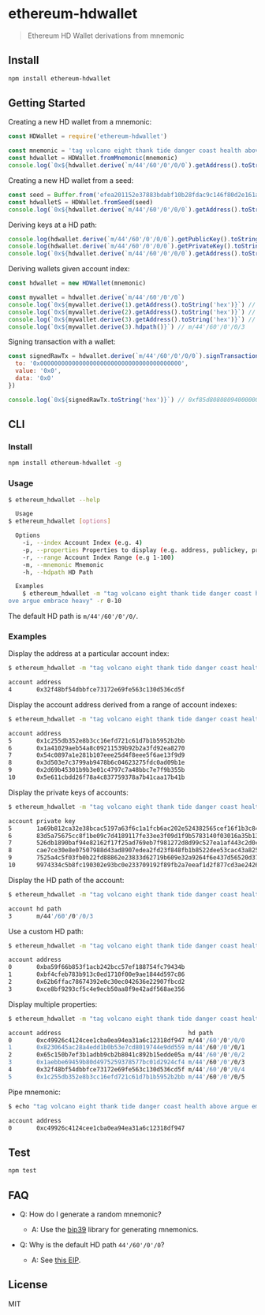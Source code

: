 # ethereum-hdwallet

> Ethereum HD Wallet derivations from mnemonic

## Install

```bash
npm install ethereum-hdwallet
```

## Getting Started

Creating a new HD wallet from a mnemonic:

```js
const HDWallet = require('ethereum-hdwallet')

const mnemonic = 'tag volcano eight thank tide danger coast health above argue embrace heavy'
const hdwallet = HDWallet.fromMnemonic(mnemonic)
console.log(`0x${hdwallet.derive(`m/44'/60'/0'/0/0`).getAddress().toString('hex')}`) // 0xc49926c4124cee1cba0ea94ea31a6c12318df947
```

Creating a new HD wallet from a seed:

```js
const seed = Buffer.from('efea201152e37883bdabf10b28fdac9c146f80d2e161a544a7079d2ecc4e65948a0d74e47e924f26bf35aaee72b24eb210386bcb1deda70ded202a2b7d1a8c2e', 'hex')
const hdwalletS = HDWallet.fromSeed(seed)
console.log(`0x${hdwallet.derive(`m/44'/60'/0'/0/0`).getAddress().toString('hex')}`) // 0xc49926c4124cee1cba0ea94ea31a6c12318df947
```

Deriving keys at a HD path:

```js
console.log(hdwallet.derive(`m/44'/60'/0'/0/0`).getPublicKey().toString('hex')) // 6005c86a6718f66221713a77073c41291cc3abbfcd03aa4955e9b2b50dbf7f9b6672dad0d46ade61e382f79888a73ea7899d9419becf1d6c9ec2087c1188fa18
console.log(hdwallet.derive(`m/44'/60'/0'/0/0`).getPrivateKey().toString('hex')) // 63e21d10fd50155dbba0e7d3f7431a400b84b4c2ac1ee38872f82448fe3ecfb9
console.log(`0x${hdwallet.derive(`m/44'/60'/0'/0/0`).getAddress().toString('hex')}`) // 0xc49926c4124cee1cba0ea94ea31a6c12318df947
```

Deriving wallets given account index:

```js
const hdwallet = new HDWallet(mnemonic)

const mywallet = hdwallet.derive(`m/44'/60'/0'/0`)
console.log(`0x${mywallet.derive(1).getAddress().toString('hex')}`) // 0x8230645ac28a4edd1b0b53e7cd8019744e9dd559
console.log(`0x${mywallet.derive(2).getAddress().toString('hex')}`) // 0x65c150b7ef3b1adbb9cb2b8041c892b15edde05a
console.log(`0x${mywallet.derive(3).getAddress().toString('hex')}`) // 0x1aebbe69459b80d4975259378577bc01d2924cf4
console.log(`0x${mywallet.derive(3).hdpath()}`) // m/44'/60'/0'/0/3
```

Signing transaction with a wallet:

```js
const signedRawTx = hdwallet.derive(`m/44'/60'/0'/0/0`).signTransaction({
  to: '0x0000000000000000000000000000000000000000',
  value: '0x0',
  data: '0x0'
})

console.log(`0x${signedRawTx.toString('hex')}`) // 0xf85d80808094000000000000000000000000000000000000000080001ca0de4b34f17bf51d0b783082090c10d133dcc867c7e981c07cda5ddd1e3211f44ca02125dff6879141708899838356bc42df8815220069ce10507ae4ea980791dac4
```

## CLI

### Install

```bash
npm install ethereum-hdwallet -g
```

### Usage

```bash
$ ethereum_hdwallet --help

  Usage
$ ethereum_hdwallet [options]

  Options
    -i, --index Account Index (e.g. 4)
    -p, --properties Properties to display (e.g. address, publickey, privatekey, hdpath)
    -r, --range Account Index Range (e.g 1-100)
    -m, --mnemonic Mnemonic
    -h, --hdpath HD Path

  Examples
    $ ethereum_hdwallet -m "tag volcano eight thank tide danger coast health ab
ove argue embrace heavy" -r 0-10
```

The default HD path is `m/44'/60'/0'/0/`.

### Examples

Display the address at a particular account index:

```bash
$ ethereum_hdwallet -m "tag volcano eight thank tide danger coast health above argue embrace heavy" -i 4

account address
4       0x32f48bf54dbbfce73172e69fe563c130d536cd5f
```

Display the account address derived from a range of account indexes:

```bash
$ ethereum_hdwallet -m "tag volcano eight thank tide danger coast health above argue embrace heavy" -r 5-10

account address
5       0x1c255db352e8b3cc16efd721c61d7b1b5952b2bb
6       0x1a41029aeb54a8c09211539b92b2a3fd92ea8270
7       0x54c0897a1e281b107eee25d4f8eee5f6ae13f9d9
8       0x3d503e7c3799ab9478b6c04623275fdc0ad09b1e
9       0x2d69b45301b9b3e01c4797c7a48bbc7e7f9b355b
10      0x5e611cbdd26f78a4c837759378a7b41caa17b41b
```

Display the private keys of accounts:

```bash
$ ethereum_hdwallet -m "tag volcano eight thank tide danger coast health above argue embrace heavy" -r 5-10 3 -p privatekey

account private key
5       1a69b812ca32e38bcac5197a63f6c1a1fcb6ac202e524382565cef16f1b3c84c
6       83d5a75675cc8f1be09c7d4189117fe33ee3f09d1f9b5783140f03016a35b132
7       526db1890baf94e82162f17f25ad769eb7f981272d8d99c527ea1af443c2d0cc
8       cae7ce30e8e07507988d43ad8907edea2fd23f848fb1b8522dee53cac43a825f
9       7525a4c5f03fb0b22fd88862e23833d62719b609e32a9264f6e437d56520d375
10      9974334c5b8fc190302e93bc0e233709192f89fb2a7eeaf1d2f877cd3ae24262
```

Display the HD path of the account:

```bash
$ ethereum_hdwallet -m "tag volcano eight thank tide danger coast health above argue embrace heavy" -i 3 -p hdpath

account hd path
3       m/44'/60'/0'/0/3
```

Use a custom HD path:

```bash
$ ethereum_hdwallet -m "tag volcano eight thank tide danger coast health above argue embrace heavy" -h "m/44'/60'/20'/0/0" -r 0-3

account address
0       0xba59f66b853f1acb242bcc57ef188754fc79434b
1       0xbf4cfeb783b913c0ed1710f00e9ae1844d597c86
2       0x62b6ffac78674392e0c30ec042636e22907fbcd2
3       0xce8bf9293cf5c4e9ecb50aa8f9e42adf568ae356
```

Display multiple properties:

```bash
$ ethereum_hdwallet -m "tag volcano eight thank tide danger coast health above argue embrace heavy" -p address,hdpath -r 0-5

account address                                    hd path
0       0xc49926c4124cee1cba0ea94ea31a6c12318df947 m/44'/60'/0'/0/0
1       0x8230645ac28a4edd1b0b53e7cd8019744e9dd559 m/44'/60'/0'/0/1
2       0x65c150b7ef3b1adbb9cb2b8041c892b15edde05a m/44'/60'/0'/0/2
3       0x1aebbe69459b80d4975259378577bc01d2924cf4 m/44'/60'/0'/0/3
4       0x32f48bf54dbbfce73172e69fe563c130d536cd5f m/44'/60'/0'/0/4
5       0x1c255db352e8b3cc16efd721c61d7b1b5952b2bb m/44'/60'/0'/0/5
```

Pipe mnemonic:

```bash
$ echo "tag volcano eight thank tide danger coast health above argue embrace heavy" | ethereum_hdwallet -i 0

account address
0       0xc49926c4124cee1cba0ea94ea31a6c12318df947
```

## Test

```bash
npm test
```

## FAQ

- Q: How do I generate a random mnemonic?
  - A: Use the [bip39](https://github.com/bitcoinjs/bip39) library for generating mnemonics.

- Q: Why is the default HD path `44'/60'/0'/0`?
  - A: See [this EIP](https://github.com/ethereum/EIPs/issues/85).

## License

MIT
